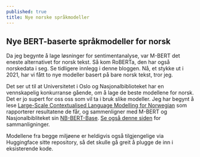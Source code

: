 ```yaml
---
published: true
title: Nye norske språkmodeller
---
```

## Nye BERT-baserte språkmodeller for norsk

Da jeg begynte å lage løsninger for sentimentanalyse, var M-BERT det eneste alternativet for norsk tekst. Så kom RoBERTa, den har også norskedata i seg. Se tidligere innlegg i denne bloggen. Nå, et stykke ut i 2021, har vi fått to nye modeller basert på bare norsk tekst, tror jeg. 

Det ser ut til at Universitetet i Oslo og Nasjonalbiblioteket har en vennskapelig konkurranse gående, om å lage de beste modellene for norsk. Det er jo supert for oss oss som vil ta i bruk slike modeller. Jeg har begynt å lese [Large-Scale Contextualised Language Modelling for Norwegian](https://www.aclweb.org/anthology/2021.nodalida-main.4.pdf) som rapporterer resultatene de får, og sammenligner med M-BERT og Nasjonalbibliteket sin [NB-BERT-Base](https://github.com/NBAiLab/notram). [Se også denne siden](http://wiki.nlpl.eu/Vectors/norlm/norbert) for sammanligninger. 

Modellene fra begge miljøene er heldigvis også tilgjengelige via Huggingface sitte repository, så det skulle gå greit å plugge de inn i eksisterende kode.





